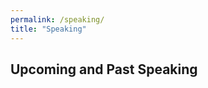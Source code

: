 ```yaml
---
permalink: /speaking/
title: "Speaking"
---
```

## Upcoming and Past Speaking 
<script type="text/javascript" src="https://sessionize.com/api/speaker/events/8cfab663-b768-4828-9ff5-89f8ecf47a09/0x0x3fb393x"></script>
